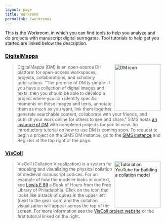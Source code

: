 ```yaml
---
layout: page
title: Workroom
permalink: /workroom/
---
```


This is the Workroom, in which you can find tools to help you analyze and do projects with manuscript digital surrogates. Tool tutorials to help get you started are linked below the description.

### [DigitalMappa](https://www.digitalmappa.org/)

 [<img align="right" height="150" src="/sims-instruction/images/DM_logo.png" alt="DM icon">](https://sims2.digitalmappa.org/ "SIMS Digital Mappa")

> DigitalMappa (DM) is an open-source DH platform for open-access workspaces, projects, collaborations, and scholarly publications. "The premise of DM is simple: if you have a collection of digital images and texts, then you should be able to develop a project where you can identify specific moments on these images and texts, annotate them as much as you want, link them together, generate searchable content, collaborate with your friends, and publish your work online for others to see and share." SIMS hosts [an instance of DM](https://sims2.digitalmappa.org/) with completed projects for you to view. An introductory tutorial on how to use DM is coming soon. To request to begin a project on the SIMS DM instance, go to the [SIMS instance](https://sims2.digitalmappa.org/) and Register at the top right of the page.


### [VisColl](https://viscoll.org/)

 [<img align="right" height="150" src="http://img.youtube.com/vi/TdPPcCIcSgk/0.jpg" alt="Tutorial on YouTube for building a collation model">](http://www.youtube.com/watch?v=TdPPcCIcSgk "VisColl Tutorial")

> VisColl (Collation Visualization) is a system for modeling and visualizing the physical collation of medieval manuscript codices. For an example of how the modeler looks in context, see [Lewis E 89](http://bibliophilly.library.upenn.edu/viewer.php?id=Lewis%20E%2089#page/1/mode/2up) a Book of Hours from the Free Library of Philadelphia. Click on the icon that looks like a stack of quires in the upper left (next to the gear icon) and the collation visualization will appear across the top of the screen. For more information see the [VisColl project website](https://viscoll.org/) or the first tutorial linked on the right.
